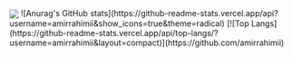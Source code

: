 <a href="https://github.com/amirrahimii">
<img align="center" src="https://github-readme-stats.vercel.app/api?username=amirrahimii&show_icons=true&count_private=true&include_all_commits=true" /></a>
![Anurag's GitHub stats](https://github-readme-stats.vercel.app/api?username=amirrahimii&show_icons=true&theme=radical)
[![Top Langs](https://github-readme-stats.vercel.app/api/top-langs/?username=amirrahimii&layout=compact)](https://github.com/amirrahimii)
